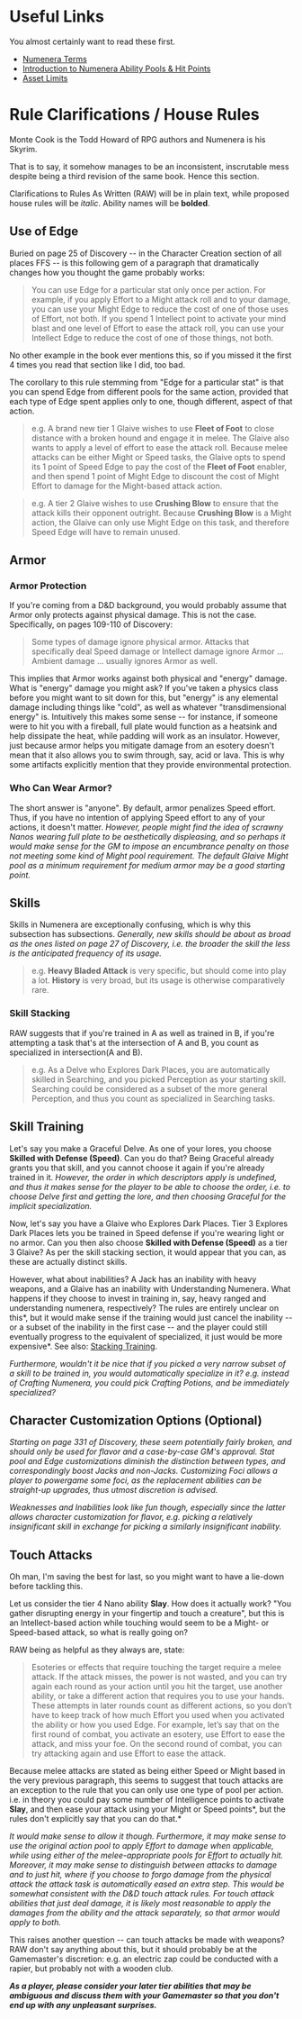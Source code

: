 # Useful Links

You almost certainly want to read these first.

* [Numenera Terms](https://www.reddit.com/r/numenera/wiki/terms)
* [Introduction to Numenera Ability Pools & Hit Points](https://www.reddit.com/r/numenera/comments/5ziagi/jacks_much_shorter_introduction_to_numenera/)
* [Asset Limits](https://www.montecookgames.com/beyond-the-book-asset-limits/)


# Rule Clarifications / House Rules

Monte Cook is the Todd Howard of RPG authors and Numenera is his Skyrim.

That is to say, it somehow manages to be an inconsistent, inscrutable mess despite being a third revision of the same book.  Hence this section.

Clarifications to Rules As Written (RAW) will be in plain text, while proposed house rules will be *italic*.  Ability names will be **bolded**.


## Use of Edge

Buried on page 25 of Discovery -- in the Character Creation section of all places FFS -- is this following gem of a paragraph that dramatically changes how you thought the game probably works:

> You can use Edge for a particular stat only once per action. For example, if you apply Effort to a Might attack roll and to your damage, you can use your Might Edge to reduce the cost of one of those uses of Effort, not both. If you spend 1 Intellect point to activate your mind blast and one level of Effort to ease the attack roll, you can use your Intellect Edge to reduce the cost of one of those things, not both.

No other example in the book ever mentions this, so if you missed it the first 4 times you read that section like I did, too bad.

The corollary to this rule stemming from "Edge for a particular stat" is that you can spend Edge from different pools for the same action, provided that each type of Edge spent applies only to one, though different, aspect of that action.

> e.g. A brand new tier 1 Glaive wishes to use **Fleet of Foot** to close distance with a broken hound and engage it in melee.  The Glaive also wants to apply a level of effort to ease the attack roll.  Because melee attacks can be either Might or Speed tasks, the Glaive opts to spend its 1 point of Speed Edge to pay the cost of the **Fleet of Foot** enabler, and then spend 1 point of Might Edge to discount the cost of Might Effort to damage for the Might-based attack action.

> e.g. A tier 2 Glaive wishes to use **Crushing Blow** to ensure that the attack kills their opponent outright.  Because **Crushing Blow** is a Might action, the Glaive can only use Might Edge on this task, and therefore Speed Edge will have to remain unused.


## Armor

### Armor Protection

If you're coming from a D&D background, you would probably assume that Armor only protects against physical damage.  This is not the case.  Specifically, on pages 109-110 of Discovery:

> Some types of damage ignore physical armor. Attacks that specifically deal Speed damage or Intellect damage ignore Armor ... Ambient damage ... usually ignores Armor as well.

This implies that Armor works against both physical and "energy" damage.  What is "energy" damage you might ask?  If you've taken a physics class before you might want to sit down for this, but "energy" is any elemental damage including things like "cold", as well as whatever "transdimensional energy" is.  Intuitively this makes some sense -- for instance, if someone were to hit you with a fireball, full plate would function as a heatsink and help dissipate the heat, while padding will work as an insulator.  However, just because armor helps you mitigate damage from an esotery doesn't mean that it also allows you to swim through, say, acid or lava.  This is why some artifacts explicitly mention that they provide environmental protection.


### Who Can Wear Armor?

The short answer is "anyone".  By default, armor penalizes Speed effort.  Thus, if you have no intention of applying Speed effort to any of your actions, it doesn't matter.  *However, people might find the idea of scrawny Nanos wearing full plate to be aesthetically displeasing, and so perhaps it would make sense for the GM to impose an encumbrance penalty on those not meeting some kind of Might pool requirement.  The default Glaive Might pool as a minimum requirement for medium armor may be a good starting point.*


## Skills

Skills in Numenera are exceptionally confusing, which is why this subsection has subsections.  *Generally, new skills should be about as broad as the ones listed on page 27 of Discovery, i.e. the broader the skill the less is the anticipated frequency of its usage.*

> e.g. **Heavy Bladed Attack** is very specific, but should come into play a lot.  **History** is very broad, but its usage is otherwise comparatively rare.


### Skill Stacking

RAW suggests that if you're trained in A as well as trained in B, if you're attempting a task that's at the intersection of A and B, you count as specialized in intersection(A and B).

> e.g. As a Delve who Explores Dark Places, you are automatically skilled in Searching, and you picked Perception as your starting skill.  Searching could be considered as a subset of the more general Perception, and thus you count as specialized in Searching tasks.


## Skill Training

Let's say you make a Graceful Delve.  As one of your lores, you choose **Skilled with Defense (Speed)**.  Can you do that?  Being Graceful already grants you that skill, and you cannot choose it again if you're already trained in it.  *However, the order in which descriptors apply is undefined, and thus it makes sense for the player to be able to choose the order, i.e. to choose Delve first and getting the lore, and then choosing Graceful for the implicit specialization.*

Now, let's say you have a Glaive who Explores Dark Places.  Tier 3 Explores Dark Places lets you be trained in Speed defense if you're wearing light or no armor.  Can you then also choose **Skilled with Defense (Speed)** as a tier 3 Glaive?  As per the skill stacking section, it would appear that you can, as these are actually distinct skills.

However, what about inabilities?  A Jack has an inability with heavy weapons, and a Glaive has an inability with Understanding Numenera.  What happens if they choose to invest in training in, say, heavy ranged and understanding numenera, respectively?  The rules are entirely unclear on this*, but it would make sense if the training would just cancel the inability -- or a subset of the inability in the first case -- and the player could still eventually progress to the equivalent of specialized, it just would be more expensive*.
See also: [Stacking Training](https://www.reddit.com/r/numenera/comments/aftgdq/inability_and_numenera_skills/ee1dk81/).

*Furthermore, wouldn't it be nice that if you picked a very narrow subset of a skill to be trained in, you would automatically specialize in it? e.g. instead of Crafting Numenera, you could pick Crafting Potions, and be immediately specialized?*

## Character Customization Options (Optional)

*Starting on page 331 of Discovery, these seem potentially fairly broken, and should only be used for flavor and a case-by-case GM's approval.  Stat pool and Edge customizations diminish the distinction between types, and correspondingly boost Jacks and non-Jacks. Customizing Foci allows a player to powergame some foci, as the replacement abilities can be straight-up upgrades, thus utmost discretion is advised.*

*Weaknesses and Inabilities look like fun though, especially since the latter allows character customization for flavor, e.g. picking a relatively insignificant skill in exchange for picking a similarly insignificant inability.*


## Touch Attacks

Oh man, I'm saving the best for last, so you might want to have a lie-down before tackling this.

Let us consider the tier 4 Nano ability **Slay**.  How does it actually work? "You gather disrupting energy in your fingertip and touch a creature", but this is an Intellect-based action while touching would seem to be a Might- or Speed-based attack, so what is really going on?

RAW being as helpful as they always are, state:

> Esoteries or effects that require touching the target require a melee attack. If the attack misses, the power is not wasted, and you can try again each round as your action until you hit the target, use another ability, or take a different action that requires you to use your hands. These attempts in later rounds count as different actions, so you don’t have to keep track of how much Effort you used when you activated the ability or how you used Edge. For example, let’s say that on the first round of combat, you activate an esotery, use Effort to ease the attack, and miss your foe. On the second round of combat, you can try attacking again and use Effort to ease the attack.

Because melee attacks are stated as being either Speed or Might based in the very previous paragraph, this seems to suggest that touch attacks are an exception to the rule that you can only use one type of pool per action. i.e. in theory you could pay some number of Intelligence points to activate **Slay**, and then ease your attack using your Might or Speed points*, but the rules don't explicitly say that you can do that.*

*It would make sense to allow it though.  Furthermore, it may make sense to use the original action pool to apply Effort to damage when applicable, while using either of the melee-appropriate pools for Effort to actually hit.*
*Moreover, it may make sense to distinguish between attacks to damage and to just hit, where if you choose to forgo damage from the physical attack the attack task is automatically eased an extra step.  This would be somewhat consistent with the D&D touch attack rules.  For touch attack abilities that just deal damage, it is likely most reasonable to apply the damages from the ability and the attack separately, so that armor would apply to both.*

This raises another question -- can touch attacks be made with weapons?  RAW don't say anything about this, but it should probably be at the Gamemaster's discretion:  e.g. an electric zap could be conducted with a rapier, but probably not with a wooden club.

***As a player, please consider your later tier abilities that may be ambiguous and discuss them with your Gamemaster so that you don't end up with any unpleasant surprises.***
